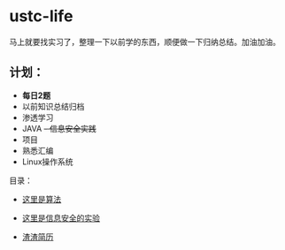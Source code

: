 # ustc-life

马上就要找实习了，整理一下以前学的东西，顺便做一下归纳总结。加油加油。

## 计划：

- **每日2题**
- 以前知识总结归档
- 渗透学习
- JAVA
~~- 信息安全实践~~
- 项目
- 熟悉汇编
- Linux操作系统

目录：

- [这里是算法](https://github.com/chan-shaw/USTC-LIFE/tree/master/Algorithms)

- [这里是信息安全的实验](https://github.com/chan-shaw/USTC-LIFE/tree/master/%E4%BF%A1%E6%81%AF%E5%AE%89%E5%85%A8)

- [渣渣简历](http://home.ustc.edu.cn/~chanshaw/)



